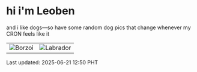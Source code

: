 # hi i'm Leoben

and i like dogs—so have some random dog pics that change whenever my CRON feels like it

|  |  |
|--------|----------|
| ![Borzoi](https://random-dog-vercel.vercel.app/api/random-borzoi?v=1750481418) | ![Labrador](https://random-dog-vercel.vercel.app/api/random-labrador?v=1750481418) |

Last updated: 2025-06-21 12:50 PHT
